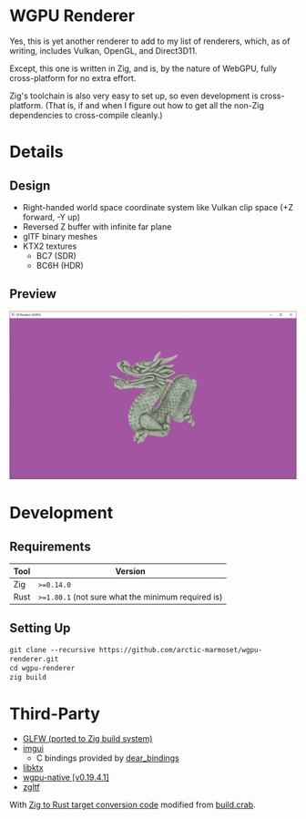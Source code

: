 # WGPU Renderer

Yes, this is yet another renderer to add to my list of renderers, which, as of
writing, includes Vulkan, OpenGL, and Direct3D11.

Except, this one is written in Zig, and is, by the nature of WebGPU, fully
cross-platform for no extra effort.

Zig's toolchain is also very easy to set up, so even development is
cross-platform. (That is, if and when I figure out how to get all the non-Zig
dependencies to cross-compile cleanly.)

# Details

## Design

- Right-handed world space coordinate system like Vulkan clip space (+Z forward, -Y up)
- Reversed Z buffer with infinite far plane
- glTF binary meshes
- KTX2 textures
    - BC7 (SDR)
    - BC6H (HDR)

## Preview
![2024-08-31 Stanford Dragon (glTF binary model, KTX2 base texture)](docs/media/2024-08-31_hello_dragon.jpg)

# Development

## Requirements

| Tool | Version                                            |
|------|----------------------------------------------------|
| Zig  | `>=0.14.0`                                         |
| Rust | `>=1.80.1` (not sure what the minimum required is) |

## Setting Up

```
git clone --recursive https://github.com/arctic-marmoset/wgpu-renderer.git
cd wgpu-renderer
zig build
```

# Third-Party

- [GLFW (ported to Zig build system)](https://github.com/slimsag/glfw)
- [imgui](https://github.com/ocornut/imgui)
    - C bindings provided by [dear_bindings](https://github.com/dearimgui/dear_bindings)
- [libktx](https://github.com/KhronosGroup/KTX-Software)
- [wgpu-native [v0.19.4.1]](https://github.com/gfx-rs/wgpu-native)
- [zgltf](https://github.com/kooparse/zgltf)

With [Zig to Rust target conversion code](extern/wgpu-native/build-src/rust.zig)
modified from [build.crab](https://github.com/akarpovskii/build.crab).
